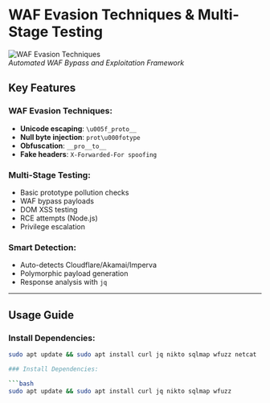 # WAF Evasion Techniques & Multi-Stage Testing

![WAF Evasion Techniques](https://media.giphy.com/media/xT9IgzoKnwFNmISR8I/giphy.gif)  
*Automated WAF Bypass and Exploitation Framework*

## Key Features

### WAF Evasion Techniques:
- **Unicode escaping**: `\u005f_proto__`
- **Null byte injection**: `prot\u000fotype`
- **Obfuscation**: `__pro__to__`
- **Fake headers**: `X-Forwarded-For spoofing`

### Multi-Stage Testing:
- Basic prototype pollution checks
- WAF bypass payloads
- DOM XSS testing
- RCE attempts (Node.js)
- Privilege escalation

### Smart Detection:
- Auto-detects Cloudflare/Akamai/Imperva
- Polymorphic payload generation
- Response analysis with `jq`

---

## Usage Guide

### Install Dependencies:

```bash
sudo apt update && sudo apt install curl jq nikto sqlmap wfuzz netcat

### Install Dependencies:

```bash
sudo apt update && sudo apt install curl jq nikto sqlmap wfuzz
